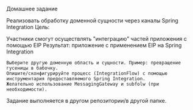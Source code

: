 Домашнее задание

Реализовать обработку доменной сущности через каналы Spring Integration
Цель:

Участники смогут осуществлять "интеграцию" частей приложения с помощью EIP Результат: приложение c применением EIP на Spring Integration

    Выберите другую доменную область и сущности. Пример: превращение гусеницы в бабочку.
    Опишите/сконфигурируйте процесс (IntegrationFlow) с помощью инструментария предоставляемого Spring Integration.
    Желательно использование MessagingGateway и subfolw (при необходимости).

Задание выполняется в другом репозитории/в другой папке.
